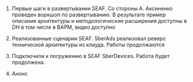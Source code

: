 1. Первые шаги в развертывании SEAF. Со стороны А. Аксиненко проведен воркшоп по развертыванию. В результате пример описания архитектуры и методологические расширения доступны в DH в том числе  в ВАРМ, видео доступно 
2. Реализованные сценарии SEAF. SberAds реализовал реверс технической архитектуры из клауда. Работы продолжаются
3. Подключили к погружению в SEAF SberDevices. Работа будет продолжена.


5. Анонс